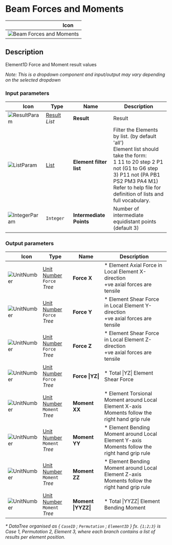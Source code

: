 # Beam Forces and Moments
<!--- This file has been auto-generated, do not change it manually! Edit the generator here: https://github.com/arup-group/GSA-Grasshopper/tree/main/DocsGeneration --->

|<img width="150"/> Icon |
| ----------- |
|![Beam Forces and Moments](./images/BeamForcesAndMoments.png) |

## Description

Element1D Force and Moment result values

_Note: This is a dropdown component and input/output may vary depending on the selected dropdown_

### Input parameters

|<img width="20"/> Icon |<img width="200"/> Type |<img width="200"/> Name |<img width="1000"/> Description |
| ----------- | ----------- | ----------- | ----------- |
|![ResultParam](./images/ResultParam.png) |[Result](gsagh-result-parameter.md) _List_ |**Result** |Result |
|![ListParam](./images/ListParam.png) |[List](gsagh-list-parameter.md) |**Element filter list** |Filter the Elements by list. (by default 'all')<br />Element list should take the form:<br /> 1 11 to 20 step 2 P1 not (G1 to G6 step 3) P11 not (PA PB1 PS2 PM3 PA4 M1)<br />Refer to help file for definition of lists and full vocabulary. |
|![IntegerParam](./images/IntegerParam.png) |`Integer` |**Intermediate Points** |Number of intermediate equidistant points (default 3) |

### Output parameters

|<img width="20"/> Icon |<img width="200"/> Type |<img width="200"/> Name |<img width="1000"/> Description |
| ----------- | ----------- | ----------- | ----------- |
|![UnitNumber](./images/UnitParam.png) |[Unit Number](gsagh-unitnumber-parameter.md)  ` Force ` _Tree_ |**Force X** |* Element Axial Force in Local Element X-direction<br />+ve axial forces are tensile |
|![UnitNumber](./images/UnitParam.png) |[Unit Number](gsagh-unitnumber-parameter.md)  ` Force ` _Tree_ |**Force Y** |* Element Shear Force in Local Element Y-direction<br />+ve axial forces are tensile |
|![UnitNumber](./images/UnitParam.png) |[Unit Number](gsagh-unitnumber-parameter.md)  ` Force ` _Tree_ |**Force Z** |* Element Shear Force in Local Element Z-direction<br />+ve axial forces are tensile |
|![UnitNumber](./images/UnitParam.png) |[Unit Number](gsagh-unitnumber-parameter.md)  ` Force ` _Tree_ |**Force &#124;YZ&#124;** |* Total &#124;YZ&#124; Element Shear Force |
|![UnitNumber](./images/UnitParam.png) |[Unit Number](gsagh-unitnumber-parameter.md)  ` Moment ` _Tree_ |**Moment XX** |* Element Torsional Moment around Local Element X-axis<br />Moments follow the right hand grip rule |
|![UnitNumber](./images/UnitParam.png) |[Unit Number](gsagh-unitnumber-parameter.md)  ` Moment ` _Tree_ |**Moment YY** |* Element Bending Moment around Local Element Y-axis<br />Moments follow the right hand grip rule |
|![UnitNumber](./images/UnitParam.png) |[Unit Number](gsagh-unitnumber-parameter.md)  ` Moment ` _Tree_ |**Moment ZZ** |* Element Bending Moment around Local Element Z-axis<br />Moments follow the right hand grip rule |
|![UnitNumber](./images/UnitParam.png) |[Unit Number](gsagh-unitnumber-parameter.md)  ` Moment ` _Tree_ |**Moment &#124;YYZZ&#124;** |* Total &#124;YYZZ&#124; Element Bending Moment |



_* DataTree organised as { `CaseID` ; `Permutation` ; `ElementID` } fx. `{1;2;3}` is Case 1, Permutation 2, Element 3, where each branch contains a list of results per element position._
